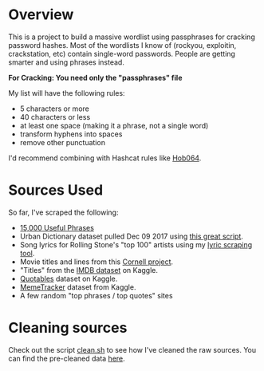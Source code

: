 # Overview
This is a project to build a massive wordlist using passphrases for cracking password hashes. Most of the wordlists I know of (rockyou, exploitin, crackstation, etc) contain single-word passwords. People are getting smarter and using phrases instead.

**For Cracking: You need only the "passphrases" file**

My list will have the following rules:
- 5 characters or more
- 40 characters or less
- at least one space (making it a phrase, not a single word)
- transform hyphens into spaces
- remove other punctuation

I'd recommend combining with Hashcat rules like [Hob064](https://github.com/praetorian-inc/Hob0Rules).

# Sources Used
So far, I've scraped the following: <br>
- [15,000 Useful Phrases](https://www.gutenberg.org/ebooks/18362)
- Urban Dictionary dataset pulled Dec 09 2017 using [this great script](https://github.com/mattbierner/urban-dictionary-word-list).
- Song lyrics for Rolling Stone's "top 100" artists using my [lyric scraping tool](https://github.com/initstring/lyricpass).
- Movie titles and lines from this [Cornell project](http://www.cs.cornell.edu/~cristian//Cornell_Movie-Dialogs_Corpus.html).
- "Titles" from the [IMDB dataset](https://www.kaggle.com/orgesleka/imdbmovies) on Kaggle.
- [Quotables](https://www.kaggle.com/alvations/quotables) dataset on Kaggle.
- [MemeTracker](https://www.kaggle.com/snap/snap-memetracker) dataset from Kaggle.
- A few random "top phrases / top quotes" sites

# Cleaning sources
Check out the script [clean.sh](https://github.com/initstring/passphrase-cracker/blob/master/clean.sh) to see how I've cleaned the raw sources. You can find the pre-cleaned data [here](https://github.com/initstring/passphrase-cracker/tree/master/raw-sources).
